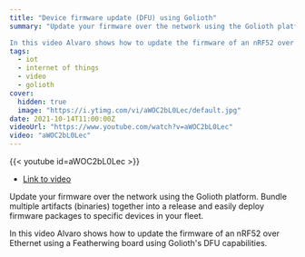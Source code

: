 ```yaml
---
title: "Device firmware update (DFU) using Golioth"
summary: "Update your firmware over the network using the Golioth platform. Bundle multiple artifacts (binaries) together into a release and easily deploy firmware packages to specific devices in your fleet. 

In this video Alvaro shows how to update the firmware of an nRF52 over Ethernet using a Featherwing board using Golioth's DFU capabilities."
tags:
  - iot
  - internet of things
  - video
  - golioth
cover:
  hidden: true
  image: "https://i.ytimg.com/vi/aWOC2bL0Lec/default.jpg"
date: 2021-10-14T11:00:00Z
videoUrl: "https://www.youtube.com/watch?v=aWOC2bL0Lec"
video: "aWOC2bL0Lec"
---
```


<!-- truncate -->

{{< youtube id=aWOC2bL0Lec >}}

- [Link to video](https://www.youtube.com/watch?v=aWOC2bL0Lec)

Update your firmware over the network using the Golioth platform. Bundle multiple artifacts (binaries) together into a release and easily deploy firmware packages to specific devices in your fleet. 

In this video Alvaro shows how to update the firmware of an nRF52 over Ethernet using a Featherwing board using Golioth's DFU capabilities.
